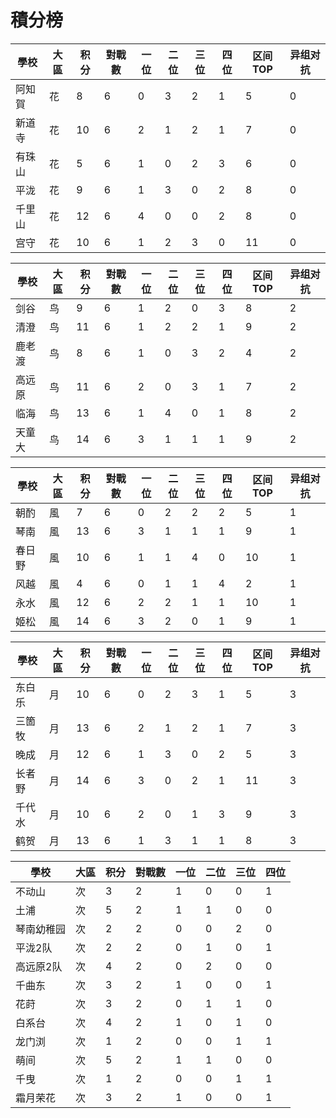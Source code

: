 # 積分榜

| 學校   | 大區 | 积分 | 對戰數 | 一位 | 二位 | 三位 | 四位 |区间TOP|异组对抗 |
| ------ | ---- | ---- | ------ | ---- | ---- | ---- | ---- |---- |---- |
| 阿知賀 | 花   | 8    | 6      | 0    | 3    | 2    | 1   |  5  | 0  |  
| 新道寺 | 花   | 10    | 6     | 2   | 1    | 2    | 1    |  7  |  0 |
| 有珠山 | 花   | 5    | 6      | 1    | 0    | 2    | 3    |  6  |  0 |
| 平泷   | 花   | 9    | 6      | 1    | 3    | 0    | 2    |  8  | 0  |
| 千里山 | 花   | 12   | 6    | 4    | 0    | 0    | 2    |  8  |  0 |
| 宫守   | 花   | 10    | 6     | 1    | 2    | 3    | 0    |  11  | 0  |

| 學校   | 大區 | 积分 | 對戰數 | 一位 | 二位 | 三位 | 四位 |区间TOP|异组对抗 |
| ------ | ---- | ---- | ------ | ---- | ---- | ---- | ---- |---- |---- |
| 剑谷   | 鸟   | 9    | 6      | 1    | 2    | 0    | 3    |  8  | 2  |
| 清澄   | 鸟   | 11    | 6      | 1    | 2    | 2    | 1    |  9  | 2  |
| 鹿老渡 | 鸟   | 8    | 6      | 1    | 0    | 3    | 2    |  4  | 2  |
| 高远原 | 鸟   | 11    | 6      | 2    | 0    | 3    | 1    |  7  |  2 |
| 临海   | 鸟   | 13    | 6      | 1    | 4    | 0    | 1    |  8  | 2  |
| 天童大 | 鸟   | 14    | 6      | 3    | 1    | 1    | 1    |  9  | 2  |

| 學校 | 大區 | 积分 | 對戰數 | 一位 | 二位 | 三位 | 四位 |区间TOP|异组对抗 |
| ---- | ---- | ---- | ------ | ---- | ---- | ---- | ---- |---- |---- |
| 朝酌 | 風   | 7    | 6      | 0    | 2    | 2    | 2    |  5  |  1 |
| 琴南 | 風   | 13    | 6      | 3    | 1    | 1    | 1    |  9  |  1 |
| 春日野 | 風   | 10    | 6      | 1    | 1    | 4    | 0    |  10  |  1 |
| 风越 | 風   | 4    | 6      | 0    | 1    | 1    | 4    |  2  | 1  |
| 永水 | 風   | 12    | 6      | 2    | 2    | 1    | 1    |  10  | 1  |
| 姬松 | 風   | 14    | 6      | 3    | 2    | 0    | 1    |  9  |  1 |

| 學校   | 大區 | 积分 | 對戰數 | 一位 | 二位 | 三位 | 四位 |区间TOP|异组对抗 |
| ------ | ---- | ---- | ------ | ---- | ---- | ---- | ---- |---- |---- |
| 东白乐 | 月   | 10    | 6      | 0    | 2    | 3    | 1    |  5  |  3 |
| 三箇牧 | 月   | 13    | 6      | 2    | 1    | 2    | 1    |  7  | 3  |
| 晚成   | 月   | 12    | 6      | 1    | 3    | 0    | 2    |  5  |  3 |
| 长者野 | 月   | 14    | 6      | 3    | 0    | 2    | 1    |  11  | 3  |
| 千代水 | 月   | 10    | 6      | 2    | 0    | 1    | 3    |  9  | 3  |
| 鹤贺   | 月   | 13    | 6      | 1    | 3    | 1    | 1    |  8  | 3  |

| 學校   | 大區 | 积分 | 對戰數 | 一位 | 二位 | 三位 | 四位 |
| ------ | ---- | ---- | ------ | ---- | ---- | ---- | ---- |
| 不动山 | 次  | 3    | 2      | 1   | 0    | 0    | 1    | 
| 土浦 | 次  | 5    | 2      | 1    | 1    | 0    | 0    | 
| 琴南幼稚园 | 次  | 2    | 2      | 0    | 0    | 2    | 0    | 
| 平泷2队 | 次  | 2   | 2      | 0    | 1    | 0    | 1    | 
| 高远原2队 | 次  | 4    | 2      | 0    | 2    | 0    | 0    | 
| 千曲东 | 次  | 3    | 2      | 1    | 0    | 0    | 1    | 
| 花莳 | 次  | 3    | 2      | 0    | 1    | 1    | 0    | 
| 白系台 | 次  | 4    | 2      | 1    | 0    | 1    | 0    | 
| 龙门浏 | 次  | 1    | 2      | 0    | 0    | 1    | 1    | 
| 萌间 | 次  | 5    | 2      | 1    | 1    | 0    | 0    | 
| 千曳 | 次  | 1    | 2      | 0    | 0    | 1    | 1    | 
| 霜月荣花 | 次  | 3    | 2      | 1    | 0    | 0    | 1    | 
